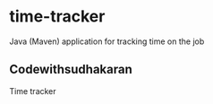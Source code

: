 # time-tracker
Java (Maven) application for tracking time on the job

## Codewithsudhakaran
Time tracker
